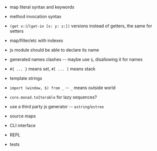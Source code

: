 - map literal syntax and keywords
- method invocation syntax

- `(get x:)`/`(get-in [x: y: z:])` versions instead of getters, the same for setters

- map/filter/etc with indexes
- js module should be able to declare its name
- generated names clashes -- maybe use `$`, disallowing it for names
- `#{ ... }` means set, `#[ ... ]` means stack
- template strings
- `import (window, $) from _` -- `_` means outside world
- `core.monad.toIterable` for lazy sequences?
- use a third party js generator -- `astring`/`estree`
- source maps
- CLI interface
- REPL
- tests
